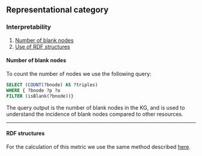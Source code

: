 ## Representational category

### Interpretability
1. [Number of blank nodes](#number-of-blank-nodes)
2. [Use of RDF structures](#rdf-structures)

#### **Number of blank nodes**
To count the number of nodes we use the following query:
```sql
SELECT (COUNT(?bnode) AS ?triples)
WHERE { ?bnode ?p ?o
FILTER (isBlank(?bnode))}
```
The query output is the number of blank nodes in the KG, and is used to understand the incidence of blank nodes compared to other resources.

---
#### **RDF structures**
For the calculation of this metric we use the same method described [here](#use-of-rdf-structures).
